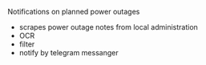 
Notifications on planned power outages

 - scrapes power outage notes from local administration
 - OCR
 - filter
 - notify by telegram messanger
